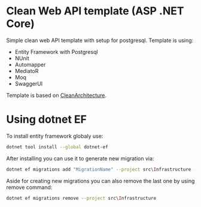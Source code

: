 # Clean Web API template (ASP .NET Core)
Simple clean web API template with setup for postgresql. Template is using:
- Entity Framework with Postgresql
- NUnit
- Automapper
- MediatoR
- Moq
- SwaggerUI

Template is based on [CleanArchitecture](https://github.com/jasontaylordev/CleanArchitecture).


# Using dotnet EF
To install entity framework globaly use:
```bash
dotnet tool install --global dotnet-ef
```
After installing you can use it to generate new migration via:
```bash
dotnet ef migrations add "MigrationName" --project src\Infrastructure --startup-project src\WebUI --output-dir Persistence\Migrations
```

Aside for creating new migrations you can also remove the last one by using remove command:
```bash
dotnet ef migrations remove --project src\Infrastructure
```

